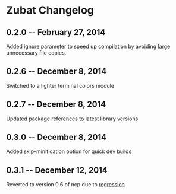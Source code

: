 # Zubat Changelog

## 0.2.0 -- February 27, 2014

Added ignore parameter to speed up compilation by avoiding large unnecessary file copies.

## 0.2.6 -- December 8, 2014

Switched to a lighter terminal colors module

## 0.2.7 -- December 8, 2014

Updated package references to latest library versions

## 0.3.0 -- December 8, 2014

Added skip-minification option for quick dev builds

## 0.3.1 -- December 12, 2014

Reverted to version 0.6 of ncp due to [regression](https://github.com/AvianFlu/ncp/issues/62)